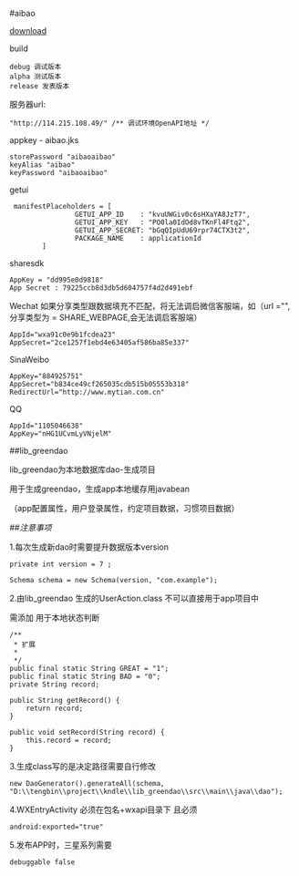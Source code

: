 #aibao

[download](http://fir.im/5xv4)

build

    debug 调试版本
    alpha 测试版本
    release 发表版本

服务器url:

    "http://114.215.108.49/" /** 调试环境OpenAPI地址 */

appkey - aibao.jks

    storePassword "aibaoaibao"
    keyAlias "aibao"
    keyPassword "aibaoaibao"
    
getui
    
     manifestPlaceholders = [
                    GETUI_APP_ID    : "kvuUWGiv0c6sHXaYA8JzT7",
                    GETUI_APP_KEY   : "PO0la0IdOd8vTKnFl4Ftq2",
                    GETUI_APP_SECRET: "bGqQIpUdU69rpr74CTX3t2",
                    PACKAGE_NAME    : applicationId
            ]
    
sharesdk

    AppKey = "dd995e0d9818"
    App Secret : 79225ccb8d3db5d604757f4d2d491ebf
    
Wechat  如果分享类型跟数据填充不匹配，将无法调启微信客服端，如（url ="",分享类型为 = SHARE_WEBPAGE,会无法调启客服端）

    AppId="wxa91c0e9b1fcdea23"
    AppSecret="2ce1257f1ebd4e63405af586ba85e337"

SinaWeibo 
    
    AppKey="884925751"
    AppSecret="b834ce49cf265035cdb515b05553b318"
    RedirectUrl="http://www.mytian.com.cn"
    
QQ

    AppId="1105046638"
    AppKey="nHG1UCvmLyVNjelM"

##lib_greendao

lib_greendao为本地数据库dao-生成项目

用于生成greendao，生成app本地缓存用javabean 

（app配置属性，用户登录属性，约定项目数据，习惯项目数据）


##*注意事项*

1.每次生成新dao时需要提升数据版本version

    private int version = 7 ;

    Schema schema = new Schema(version, "com.example");

2.由lib_greendao 生成的UserAction.class 不可以直接用于app项目中 

需添加 用于本地状态判断

    /**
     * 扩展
     *
     */
    public final static String GREAT = "1";
    public final static String BAD = "0";
    private String record;

    public String getRecord() {
        return record;
    }

    public void setRecord(String record) {
        this.record = record;
    }

3.生成class写的是决定路径需要自行修改

    new DaoGenerator().generateAll(schema, "D:\\tengbin\\project\\kndle\\lib_greendao\\src\\main\\java\\dao");
    
4.WXEntryActivity 必须在包名+wxapi目录下 且必须

    android:exported="true"
    
5.发布APP时，三星系列需要

    debuggable false
    